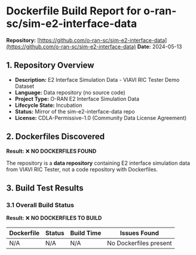 # Dockerfile Build Report for o-ran-sc/sim-e2-interface-data

**Repository:** [https://github.com/o-ran-sc/sim-e2-interface-data](https://github.com/o-ran-sc/sim-e2-interface-data)
**Date:** 2024-05-13

## 1. Repository Overview
- **Description:** E2 Interface Simulation Data - VIAVI RIC Tester Demo Dataset
- **Language:** Data repository (no source code)
- **Project Type:** O-RAN E2 Interface Simulation Data
- **Lifecycle State:** Incubation
- **Status:** Mirror of the sim-e2-interface-data repo
- **License:** CDLA-Permissive-1.0 (Community Data License Agreement)

## 2. Dockerfiles Discovered
**Result:** ❌ **NO DOCKERFILES FOUND**

The repository is a **data repository** containing E2 interface simulation data from VIAVI RIC Tester, not a code repository with Dockerfiles.

## 3. Build Test Results

### 3.1 Overall Build Status
**Result:** ❌ **NO DOCKERFILES TO BUILD**

| Dockerfile | Status | Build Time | Issues Found |
|------------|--------|------------|--------------|
| N/A | N/A | N/A | No Dockerfiles present |
